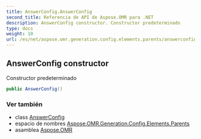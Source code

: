 ```yaml
---
title: AnswerConfig.AnswerConfig
second_title: Referencia de API de Aspose.OMR para .NET
description: AnswerConfig constructor. Constructor predeterminado
type: docs
weight: 10
url: /es/net/aspose.omr.generation.config.elements.parents/answerconfig/answerconfig/
---
```

## AnswerConfig constructor

Constructor predeterminado

```csharp
public AnswerConfig()
```

### Ver también

* class [AnswerConfig](../)
* espacio de nombres [Aspose.OMR.Generation.Config.Elements.Parents](../../answerconfig/)
* asamblea [Aspose.OMR](../../../)


